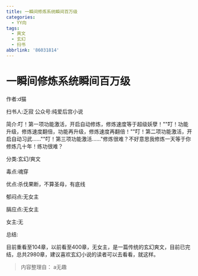 ```yaml
---
title: 一瞬间修炼系统瞬间百万级
categories:
  - YY向
tags:
  - 爽文
  - 玄幻
  - 扫书
abbrlink: '86031814'
---
```

# 一瞬间修炼系统瞬间百万级
作者:d猫

扫书人:乏寂 公众号:纯爱后宫小说

简介:叮！第一项功能激活，开启自动修炼，修炼速度等于超级妖孽！""叮！功能升级，修炼速度翻倍，功能再升级，修炼速度再翻倍！""叮！第二项功能激活，开启自动习武......""叮！第三项功能激活......"修炼很难？不好意思我修炼一天等于你修炼几十年！练功很难？

分类:玄幻/爽文

毒点:魂穿

优点:杀伐果断，不算圣母，有底线

郁闷点:无女主

膈应点:无女主

女主:无

总结:

目前重看至104章，以前看至400章，无女主，是一篇传统的玄幻爽文，目前已完结，总共2980章，建议喜欢玄幻小说的读者可以去看看，就这样。


> 内容整理自： a无趣